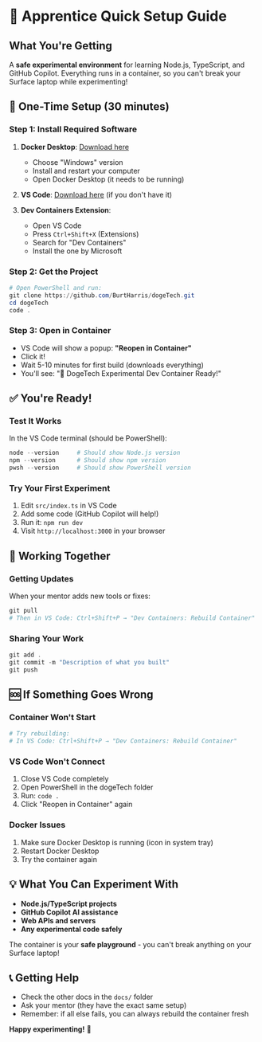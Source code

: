 # 👋 Apprentice Quick Setup Guide

## What You're Getting
A **safe experimental environment** for learning Node.js, TypeScript, and GitHub Copilot. Everything runs in a container, so you can't break your Surface laptop while experimenting!

## 🚀 One-Time Setup (30 minutes)

### Step 1: Install Required Software
1. **Docker Desktop**: [Download here](https://www.docker.com/products/docker-desktop/)
   - Choose "Windows" version
   - Install and restart your computer
   - Open Docker Desktop (it needs to be running)

2. **VS Code**: [Download here](https://code.visualstudio.com/) (if you don't have it)

3. **Dev Containers Extension**:
   - Open VS Code
   - Press `Ctrl+Shift+X` (Extensions)
   - Search for "Dev Containers"
   - Install the one by Microsoft

### Step 2: Get the Project
```powershell
# Open PowerShell and run:
git clone https://github.com/BurtHarris/dogeTech.git
cd dogeTech
code .
```

### Step 3: Open in Container
- VS Code will show a popup: **"Reopen in Container"**
- Click it!
- Wait 5-10 minutes for first build (downloads everything)
- You'll see: "🚀 DogeTech Experimental Dev Container Ready!"

## ✅ You're Ready!

### Test It Works
In the VS Code terminal (should be PowerShell):
```powershell
node --version     # Should show Node.js version
npm --version      # Should show npm version
pwsh --version     # Should show PowerShell version
```

### Try Your First Experiment
1. Edit `src/index.ts` in VS Code
2. Add some code (GitHub Copilot will help!)
3. Run it: `npm run dev`
4. Visit `http://localhost:3000` in your browser

## 🤝 Working Together

### Getting Updates
When your mentor adds new tools or fixes:
```powershell
git pull
# Then in VS Code: Ctrl+Shift+P → "Dev Containers: Rebuild Container"
```

### Sharing Your Work
```powershell
git add .
git commit -m "Description of what you built"
git push
```

## 🆘 If Something Goes Wrong

### Container Won't Start
```powershell
# Try rebuilding:
# In VS Code: Ctrl+Shift+P → "Dev Containers: Rebuild Container"
```

### VS Code Won't Connect
1. Close VS Code completely
2. Open PowerShell in the dogeTech folder
3. Run: `code .`
4. Click "Reopen in Container" again

### Docker Issues
1. Make sure Docker Desktop is running (icon in system tray)
2. Restart Docker Desktop
3. Try the container again

## 💡 What You Can Experiment With

- **Node.js/TypeScript projects**
- **GitHub Copilot AI assistance**
- **Web APIs and servers**
- **Any experimental code safely**

The container is your **safe playground** - you can't break anything on your Surface laptop!

## 📞 Getting Help

- Check the other docs in the `docs/` folder
- Ask your mentor (they have the exact same setup)
- Remember: if all else fails, you can always rebuild the container fresh

**Happy experimenting!** 🚀